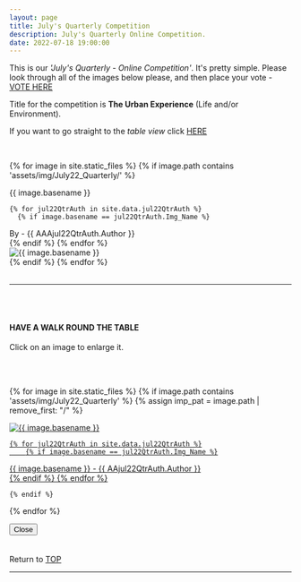```yaml
---
layout: page
title: July's Quarterly Competition
description: July's Quarterly Online Competition.
date: 2022-07-18 19:00:00
---
```



This is our _'July's Quarterly - Online Competition'_. 
It's pretty simple. Please look through all of the images below please, and then place your vote - 
<a target="_blank" href="https://surveyhero.com/c/i9jee9wn">VOTE HERE</a> 


<p>Title for the competition is <strong>The Urban Experience</strong> (Life and/or Environment). </p> 

If you want to go straight to the *table view* click <a href="#tableView">HERE</a>

<!-- <br>
## !! VOTING IS NOW CLOSED !!
<br> -->

<br>

<!-- This loops through all the images in specified folder -->
{% for image in site.static_files %}
    {% if image.path contains 'assets/img/July22_Quarterly/' %}
<div class="Number">{{ image.basename }}</div>

<!-- This runs and checks if there is a matching author in the file -->
    {% for jul22QtrAuth in site.data.jul22QtrAuth %}
      {% if image.basename == jul22QtrAuth.Img_Name %}
<div class="subName">By - {{ AAAjul22QtrAuth.Author }}</div>
      {% endif %}
    {% endfor %}


<div>
    <img class="col three Comp_Img" src="{{ site.baseurl }}{{ image.path }}" alt="{{ image.basename }}">
</div>
    {% endif %}
{% endfor %}



<br>
<br>

<hr id="tableView">

<br>
<br>

<div class="col three caption">
    <h4>HAVE A WALK ROUND THE TABLE </h4>
    <p>Click on an image to enlarge it.</p>    
</div>

<br>
<br>


<!-- MASONARY GRID -->
<div class="full-width">
	<div class="grid">

{% for image in site.static_files %}
    {% if image.path contains 'assets/img/July22_Quarterly' %}
        {% assign imp_pat = image.path | remove_first: "/" %}
<div class="grid__item" data-size="1280x1280">  
    <a href="{{ site.baseurl }}{{ image.path }}" class="img-wrap" alt="{{ image.basename }}">
        <img src="{{ site.baseurl }}{{ image.path }}" alt="{{ image.basename }}" />

    {% for jul22QtrAuth in site.data.jul22QtrAuth %}
        {% if image.basename == jul22QtrAuth.Img_Name %}
<div class="description description--grid">{{ image.basename }} - {{ AAjul22QtrAuth.Author }}</div>
        {% endif %}
    {% endfor %}

</a>
</div>

    {% endif %}
{% endfor %}
	</div>

<!-- /grid -->
<div class="preview">
	<button class="action action--close"><i class="fa fa-times"></i><span class="text-hidden">Close</span></button>
	<div class="description description--preview"></div>
</div>
</div>
<!-- MASONARY GRID END -->

<br>
<br>

<div class="col three caption">
    Return to <a href="#top">TOP</a>
</div>

<hr>





